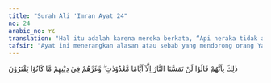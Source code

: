 ```yaml
---
title: "Surah Ali 'Imran Ayat 24"
no: 24
arabic_no: ٢٤
translation: "Hal itu adalah karena mereka berkata, “Api neraka tidak akan menyentuh kami kecuali beberapa hari saja.” Mereka teperdaya dalam agama mereka oleh apa yang mereka ada-adakan."
tafsir: "Ayat ini menerangkan alasan atau sebab yang mendorong orang Yahudi menentang dan berpaling dari kebenaran. Mereka mempunyai paham yang sudah melekat dalam iktikad mereka bahwa mereka tidak akan diazab api neraka kecuali beberapa hari tertentu saja. \n\nAnggapan yang sudah melekat kuat ini meresap dalam jiwa mereka, dan akhirnya membentuk sikap mental mereka. Sehingga mereka menganggap enteng hukuman yang akan menimpa mereka. Ini disebabkan oleh karena mereka merasa ada hubungan darah dengan para nabi, dan menganggap bahwa mereka akan selamat dari siksa api neraka asal mereka tetap beragama Yahudi. Jadi menurut paham mereka hubungan keturunan dengan nabi, serta tetap tercatat sebagai penganut agama Yahudi sudah menjamin untuk dapat masuk surga.\n\nBarang siapa yang menganggap enteng ancaman Allah, karena percaya bahwa azab itu tidak akan turun menimpanya, berarti mereka telah meremehkan perintah Allah serta larangan-Nya.\n\nDemikianlah keadaan suatu umat, ketika mereka mulai meninggalkan agamanya, mereka sudah tidak segan lagi untuk melakukan kejahatan. Gejala membelakangi agama sedemikian ini tampak pada orang-orang Yahudi, Nasrani dan juga di kalangan orang Muslim.\n\nOrang Yahudi mengira bahwa mereka jika masuk neraka hanya diazab dalam \"beberapa hari yang dapat dihitung\" ialah 40 hari; sejumlah hari yang mereka gunakan untuk menyembah anak sapi. Sebenarnya tidak ada keterangan yang dapat dipercaya untuk menegaskan kapan hari yang dimaksud, kecuali anggapan kosong dari orang Yahudi.\n\nSegala kebohongan yang telah mereka adakan telah menipu mereka dalam agama, misalnya ucapan mereka, \"Kami adalah anak-anak Tuhan dan kekasih-Nya\" dan kata-kata mereka, \"Sesungguhnya nenek moyang kami para nabi yang akan memberikan syafaat kepada kami\" dan \"Sesungguhnya Allah telah berjanji kepada Yakub tidak akan mengazab anak-anak keturunannya, kecuali hanya dalam tempo yang pendek.\""
---
```

ذٰلِكَ بِاَنَّهُمْ قَالُوْا لَنْ تَمَسَّنَا النَّارُ اِلَّآ اَيَّامًا مَّعْدُوْدٰتٍ ۖ وَّغَرَّهُمْ فِيْ دِيْنِهِمْ مَّا كَانُوْا يَفْتَرُوْنَ